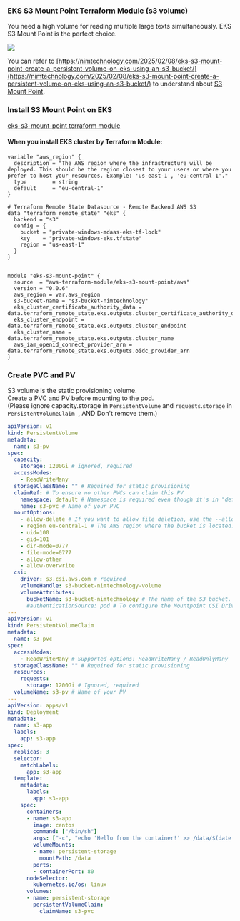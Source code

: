 ### EKS S3 Mount Point Terraform Module (s3 volume)

You need a high volume for reading multiple large texts simultaneously. EKS S3 Mount Point is the perfect choice.

![](https://nimtechnology.com/wp-content/uploads/2025/02/image-2.png)

You can refer to [https://nimtechnology.com/2025/02/08/eks-s3-mount-point-create-a-persistent-volume-on-eks-using-an-s3-bucket/](https://nimtechnology.com/2025/02/08/eks-s3-mount-point-create-a-persistent-volume-on-eks-using-an-s3-bucket/) to understand about [S3 Mount Point](https://nimtechnology.com/2025/02/08/eks-s3-mount-point-create-a-persistent-volume-on-eks-using-an-s3-bucket/).

### Install S3 Mount Point on EKS

[eks-s3-mount-point terraform module](https://registry.terraform.io/modules/aws-terraform-module/eks-s3-mount-point/aws/latest)

#### When you install EKS cluster by Terraform Module:

```hcl
variable "aws_region" {
  description = "The AWS region where the infrastructure will be deployed. This should be the region closest to your users or where you prefer to host your resources. Example: 'us-east-1', 'eu-central-1'."
  type        = string
  default     = "eu-central-1"
}

# Terraform Remote State Datasource - Remote Backend AWS S3
data "terraform_remote_state" "eks" {
  backend = "s3"
  config = {
    bucket = "private-windows-mdaas-eks-tf-lock"
    key    = "private-windows-eks.tfstate"
    region = "us-east-1"
  }
}


module "eks-s3-mount-point" {
  source  = "aws-terraform-module/eks-s3-mount-point/aws"
  version = "0.0.6"
  aws_region = var.aws_region
  s3-bucket-name = "s3-bucket-nimtechnology"
  eks_cluster_certificate_authority_data = data.terraform_remote_state.eks.outputs.cluster_certificate_authority_data
  eks_cluster_endpoint = data.terraform_remote_state.eks.outputs.cluster_endpoint
  eks_cluster_name = data.terraform_remote_state.eks.outputs.cluster_name
  aws_iam_openid_connect_provider_arn = data.terraform_remote_state.eks.outputs.oidc_provider_arn
}
```

### Create PVC and PV

S3 volume is the static provisioning volume.  
Create a PVC and PV before mounting to the pod.  
(Please ignore capacity.storage in `PersistentVolume` and `requests`.`storage` in `PersistentVolumeClaim`  , AND Don't remove them.)

```yaml
apiVersion: v1
kind: PersistentVolume
metadata:
  name: s3-pv
spec:
  capacity:
    storage: 1200Gi # ignored, required
  accessModes:
    - ReadWriteMany 
  storageClassName: "" # Required for static provisioning
  claimRef: # To ensure no other PVCs can claim this PV
    namespace: default # Namespace is required even though it's in "default" namespace.
    name: s3-pvc # Name of your PVC
  mountOptions:
    - allow-delete # If you want to allow file deletion, use the --allow-delete flag at mount time. Delete operations immediately delete the object from S3, even if the file is being read from.
    - region eu-central-1 # The AWS region where the bucket is located.
    - uid=100
    - gid=101
    - dir-mode=0777
    - file-mode=0777
    - allow-other
    - allow-overwrite
  csi:
    driver: s3.csi.aws.com # required
    volumeHandle: s3-bucket-nimtechnology-volume 
    volumeAttributes:
      bucketName: s3-bucket-nimtechnology # The name of the S3 bucket.
      #authenticationSource: pod # To configure the Mountpoint CSI Driver to use Pod-Level Credentials, configure your PV using authenticationSource: pod in the volumeAttributes section
---
apiVersion: v1
kind: PersistentVolumeClaim
metadata:
  name: s3-pvc
spec:
  accessModes:
    - ReadWriteMany # Supported options: ReadWriteMany / ReadOnlyMany
  storageClassName: "" # Required for static provisioning
  resources:
    requests:
      storage: 1200Gi # Ignored, required
  volumeName: s3-pv # Name of your PV
---
apiVersion: apps/v1
kind: Deployment
metadata:
  name: s3-app
  labels:
    app: s3-app
spec:
  replicas: 3
  selector:
    matchLabels:
      app: s3-app
  template:
    metadata:
      labels:
        app: s3-app
    spec:
      containers:
      - name: s3-app
        image: centos
        command: ["/bin/sh"]
        args: ["-c", "echo 'Hello from the container!' >> /data/$(date -u).txt; tail -f /dev/null"]
        volumeMounts:
        - name: persistent-storage
          mountPath: /data
        ports:
        - containerPort: 80
      nodeSelector:
        kubernetes.io/os: linux
      volumes:
      - name: persistent-storage
        persistentVolumeClaim:
          claimName: s3-pvc
```